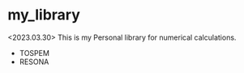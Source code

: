 # my_library

<2023.03.30>
This is my Personal library for numerical calculations.
- TOSPEM
- RESONA
